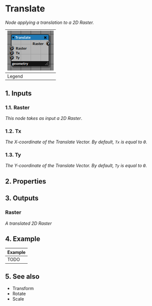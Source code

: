 # Translate

_Node applying a translation to a 2D Raster._


| ![Translate](img/translate.png) |
|------------------------|
|Legend|


## 1. Inputs

### 1.1. Raster

_This node takes as input a 2D Raster_.

### 1.2. Tx

_The X-coordinate of the Translate Vector._
_By default, `Tx` is equal to <kbd>0</kbd>._

### 1.3. Ty

_The Y-coordinate of the Translate Vector._
_By default, `Ty` is equal to <kbd>0</kbd>._

## 2. Properties
   

## 3. Outputs

### Raster

_A translated 2D Raster_

## 4. Example

| Example |
|------------------------|
|TODO|

## 5. See also

- Transform
- Rotate
- Scale

